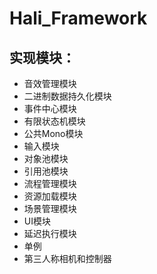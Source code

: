 # Hali_Framework

## 实现模块：

- 音效管理模块
- 二进制数据持久化模块
- 事件中心模块
- 有限状态机模块
- 公共Mono模块
- 输入模块
- 对象池模块
- 引用池模块
- 流程管理模块
- 资源加载模块
- 场景管理模块
- UI模块
- 延迟执行模块
- 单例
- 第三人称相机和控制器